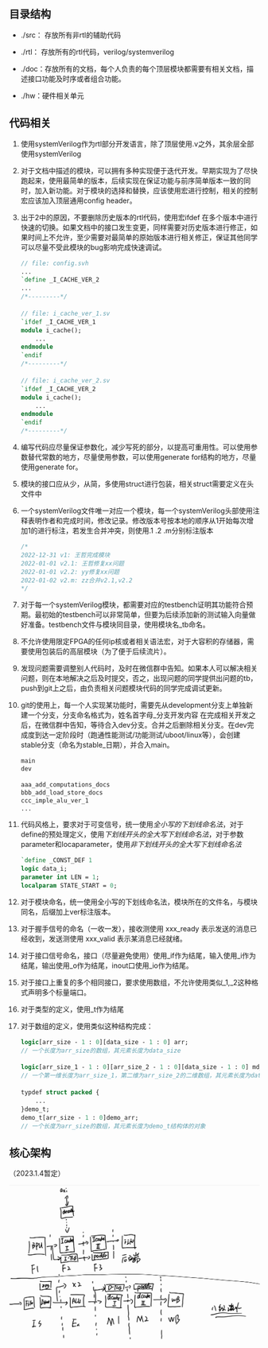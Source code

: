 ## 目录结构

* ./src： 存放所有非rtl的辅助代码

* ./rtl： 存放所有的rtl代码，verilog/systemverilog
* ./doc：存放所有的文档，每个人负责的每个顶层模块都需要有相关文档，描述接口功能及时序或者组合功能。

* ./hw：硬件相关单元



## 代码相关

1. 使用systemVerilog作为rtl部分开发语言，除了顶层使用.v之外，其余层全部使用systemVerilog

2. 对于文档中描述的模块，可以拥有多种实现便于迭代开发。早期实现为了尽快跑起来，使用最简单的版本，后续实现在保证功能与前序简单版本一致的同时，加入新功能。对于模块的选择和替换，应该使用宏进行控制，相关的控制宏应该加入顶层通用config header。

3. 出于2中的原因，不要删除历史版本的rtl代码，使用宏ifdef 在多个版本中进行快速的切换。如果文档中的接口发生变更，同样需要对历史版本进行修正，如果时间上不允许，至少需要对最简单的原始版本进行相关修正，保证其他同学可以尽量不受此模块的bug影响完成快速调试。

   ```systemverilog
   // file: config.svh
   ...
   `define _I_CACHE_VER_2
   ...
   /*---------*/
   
   // file: i_cache_ver_1.sv
   `ifdef _I_CACHE_VER_1
   module i_cache();
       ...
   endmodule
   `endif
   /*---------*/
   
   // file: i_cache_ver_2.sv
   `ifdef _I_CACHE_VER_2
   module i_cache();
       ...
   endmodule
   `endif
   /*---------*/
   
   ```

   

4. 编写代码应尽量保证参数化，减少写死的部分，以提高可重用性。可以使用参数替代常数的地方，尽量使用参数，可以使用generate for结构的地方，尽量使用generate for。

5. 模块的接口应从少，从简，多使用struct进行包装，相关struct需要定义在头文件中

6. 一个systemVerilog文件唯一对应一个模块，每一个systemVerilog头部使用注释表明作者和完成时间，修改记录。修改版本号按本地的顺序从1开始每次增加1的进行标注，若发生合并冲突，则使用.1 .2 .m分别标注版本

   ~~~systemverilog
   /* 
   2022-12-31 v1: 王哲完成模块
   2022-01-01 v2.1: 王哲修复xx问题
   2022-01-01 v2.2: yy修复xx问题
   2022-01-02 v2.m: zz合并v2.1,v2.2
   */
   ~~~

7. 对于每一个systemVerilog模块，都需要对应的testbench证明其功能符合预期。最初始的testbench可以非常简单，但要为后续添加新的测试输入向量做好准备。testbench文件与模块同目录，使用模块名_tb命名。

8. 不允许使用限定FPGA的任何ip核或者相关语法宏，对于大容积的存储器，需要使用包装后的高层模块（为了便于后续流片）。

9. 发现问题需要调整别人代码时，及时在微信群中告知。如果本人可以解决相关问题，则在本地解决之后及时提交，否之，出现问题的同学提供出问题的tb，push到git上之后，由负责相关问题模块代码的同学完成调试更新。

10. git的使用上，每一个人实现某功能时，需要先从development分支上单独新建一个分支，分支命名格式为，姓名首字母_分支开发内容 在完成相关开发之后，在微信群中告知，等待合入dev分支。合并之后删除相关分支。在dev完成度到达一定阶段时（跑通性能测试/功能测试/uboot/linux等），会创建stable分支（命名为stable\_日期），并合入main。

    ~~~
    main
    dev
    
    aaa_add_computations_docs
    bbb_add_load_store_docs
    ccc_imple_alu_ver_1
    ...
    ~~~

11. 代码风格上，要求对于可变信号，统一使用*全小写的下划线命名法*，对于define的预处理定义，使用*下划线开头的全大写下划线命名法*，对于参数parameter和locaparameter，使用*非下划线开头的全大写下划线命名法*

    ~~~systemverilog
    `define _CONST_DEF 1
    logic data_i;
    parameter int LEN = 1;
    localparam STATE_START = 0;
    ~~~

12. 对于模块命名，统一使用全小写的下划线命名法，模块所在的文件名，与模块同名，后缀加上ver标注版本。

13. 对于握手信号的命名（一收一发），接收测使用 xxx_ready 表示发送的消息已经收到，发送测使用 xxx_valid 表示某消息已经就绪。

14. 对于接口信号命名，接口（尽量避免使用）使用\_if作为结尾，输入使用\_i作为结尾，输出使用\_o作为结尾，inout口使用\_io作为结尾。

15. 对于接口上重复的多个相同接口，要求使用数组，不允许使用类似\_1,\_2这种格式声明多个标量端口。

16. 对于类型的定义，使用\_t作为结尾

17. 对于数组的定义，使用类似这种结构完成：

    ```systemverilog
    logic[arr_size - 1 : 0][data_size - 1 : 0] arr;
    // 一个长度为arr_size的数组，其元素长度为data_size
    
    logic[arr_size_1 - 1 : 0][arr_size_2 - 1 : 0][data_size - 1 : 0] md_arr;
    // 一个第一维长度为arr_size_1，第二维为arr_size_2的二维数组，其元素长度为data_size
    
    typdef struct packed {
    	...    
    }demo_t;
    demo_t[arr_size - 1 : 0]demo_arr;
    // 一个长度为arr_size的数组，其元素长度为demo_t结构体的对象
    ```

## 核心架构

（2023.1.4暂定）

![image-20230104135358874](pic/image-20230104135358874.png)






